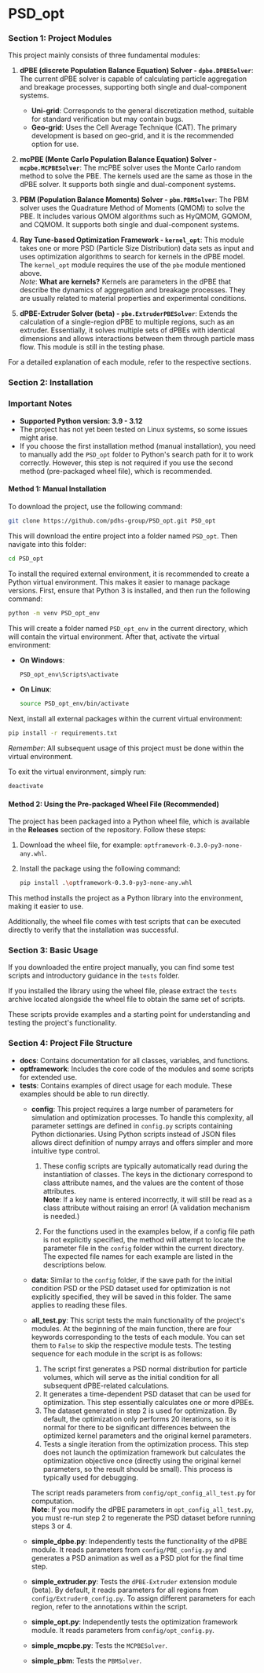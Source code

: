 # PSD_opt
### Section 1: Project Modules

This project mainly consists of three fundamental modules:

1. **dPBE (discrete Population Balance Equation) Solver - `dpbe.DPBESolver`**: The current dPBE solver is capable of calculating particle aggregation and breakage processes, supporting both single and dual-component systems.
   - **Uni-grid**: Corresponds to the general discretization method, suitable for standard verification but may contain bugs.  
   - **Geo-grid**: Uses the Cell Average Technique (CAT). The primary development is based on geo-grid, and it is the recommended option for use.
  
2. **mcPBE (Monte Carlo Population Balance Equation) Solver - `mcpbe.MCPBESolver`**: The mcPBE solver uses the Monte Carlo random method to solve the PBE. The kernels used are the same as those in the dPBE solver. It supports both single and dual-component systems.

3. **PBM (Population Balance Moments) Solver - `pbm.PBMSolver`**: The PBM solver uses the Quadrature Method of Moments (QMOM) to solve the PBE. It includes various QMOM algorithms such as HyQMOM, GQMOM, and CQMOM. It supports both single and dual-component systems.

4. **Ray Tune-based Optimization Framework - `kernel_opt`**: This module takes one or more PSD (Particle Size Distribution) data sets as input and uses optimization algorithms to search for kernels in the dPBE model. The `kernel_opt` module requires the use of the `pbe` module mentioned above.  
   _Note_: **What are kernels?** Kernels are parameters in the dPBE that describe the dynamics of aggregation and breakage processes. They are usually related to material properties and experimental conditions.
5. **dPBE-Extruder Solver (beta) - `pbe.ExtruderPBESolver`**: Extends the calculation of a single-region dPBE to multiple regions, such as an extruder. Essentially, it solves multiple sets of dPBEs with identical dimensions and allows interactions between them through particle mass flow. This module is still in the testing phase.

For a detailed explanation of each module, refer to the respective sections.

### Section 2: Installation

### **Important Notes**
- **Supported Python version: 3.9 - 3.12**
- The project has not yet been tested on Linux systems, so some issues might arise.
- If you choose the first installation method (manual installation), you need to manually add the `PSD_opt` folder to Python's search path for it to work correctly. However, this step is not required if you use the second method (pre-packaged wheel file), which is recommended.

#### **Method 1: Manual Installation**
To download the project, use the following command:

```bash
git clone https://github.com/pdhs-group/PSD_opt.git PSD_opt
```

This will download the entire project into a folder named `PSD_opt`. Then navigate into this folder:

```bash
cd PSD_opt
```

To install the required external environment, it is recommended to create a Python virtual environment. This makes it easier to manage package versions. First, ensure that Python 3 is installed, and then run the following command:

```bash
python -m venv PSD_opt_env
```

This will create a folder named `PSD_opt_env` in the current directory, which will contain the virtual environment. After that, activate the virtual environment:

- **On Windows**:
  
  ```bash
  PSD_opt_env\Scripts\activate
  ```

- **On Linux**:

  ```bash
  source PSD_opt_env/bin/activate
  ```

Next, install all external packages within the current virtual environment:

```bash
pip install -r requirements.txt
```

_Remember_: All subsequent usage of this project must be done within the virtual environment.

To exit the virtual environment, simply run:

```bash
deactivate
```

#### **Method 2: Using the Pre-packaged Wheel File (Recommended)**

The project has been packaged into a Python wheel file, which is available in the **Releases** section of the repository. Follow these steps:

1. Download the wheel file, for example: `optframework-0.3.0-py3-none-any.whl`.
2. Install the package using the following command:

   ```bash
   pip install .\optframework-0.3.0-py3-none-any.whl
   ```

This method installs the project as a Python library into the environment, making it easier to use.

Additionally, the wheel file comes with test scripts that can be executed directly to verify that the installation was successful.

### Section 3: Basic Usage

If you downloaded the entire project manually, you can find some test scripts and introductory guidance in the `tests` folder.

If you installed the library using the wheel file, please extract the `tests` archive located alongside the wheel file to obtain the same set of scripts.

These scripts provide examples and a starting point for understanding and testing the project's functionality.

### Section 4: Project File Structure

- **docs**: Contains documentation for all classes, variables, and functions.
- **optframework**: Includes the core code of the modules and some scripts for extended use.
- **tests**: Contains examples of direct usage for each module. These examples should be able to run directly.
  - **config**: This project requires a large number of parameters for simulation and optimization processes. To handle this complexity, all parameter settings are defined in `config.py` scripts containing Python dictionaries. Using Python scripts instead of JSON files allows direct definition of numpy arrays and offers simpler and more intuitive type control.  

    1. These config scripts are typically automatically read during the instantiation of classes. The keys in the dictionary correspond to class attribute names, and the values are the content of those attributes.  
    **Note**: If a key name is entered incorrectly, it will still be read as a class attribute without raising an error! (A validation mechanism is needed.)  

    2. For the functions used in the examples below, if a config file path is not explicitly specified, the method will attempt to locate the parameter file in the `config` folder within the current directory. The expected file names for each example are listed in the descriptions below.  

  - **data**: Similar to the `config` folder, if the save path for the initial condition PSD or the PSD dataset used for optimization is not explicitly specified, they will be saved in this folder. The same applies to reading these files.
  - **all_test.py**: This script tests the main functionality of the project's modules. At the beginning of the main function, there are four keywords corresponding to the tests of each module. You can set them to `False` to skip the respective module tests. The testing sequence for each module in the script is as follows:
    1. The script first generates a PSD normal distribution for particle volumes, which will serve as the initial condition for all subsequent dPBE-related calculations.
    2. It generates a time-dependent PSD dataset that can be used for optimization. This step essentially calculates one or more dPBEs.
    3. The dataset generated in step 2 is used for optimization. By default, the optimization only performs 20 iterations, so it is normal for there to be significant differences between the optimized kernel parameters and the original kernel parameters.
    4. Tests a single iteration from the optimization process. This step does not launch the optimization framework but calculates the optimization objective once (directly using the original kernel parameters, so the result should be small). This process is typically used for debugging.
   
    The script reads parameters from `config/opt_config_all_test.py` for computation.  
    **Note**: If you modify the dPBE parameters in `opt_config_all_test.py`, you must re-run step 2 to regenerate the PSD dataset before running steps 3 or 4.
  - **simple_dpbe.py**: Independently tests the functionality of the dPBE module. It reads parameters from `config/PBE_config.py` and generates a PSD animation as well as a PSD plot for the final time step.
  - **simple_extruder.py**: Tests the `dPBE-Extruder` extension module (beta). By default, it reads parameters for all regions from `config/Extruder0_config.py`. To assign different parameters for each region, refer to the annotations within the script.
  - **simple_opt.py**: Independently tests the optimization framework module. It reads parameters from `config/opt_config.py`.
  - **simple_mcpbe.py**: Tests the `MCPBESolver`.
  - **simple_pbm**: Tests the `PBMSolver`.